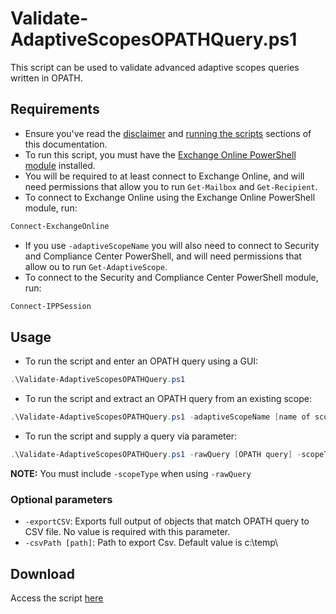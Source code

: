 # Validate-AdaptiveScopesOPATHQuery.ps1

This script can be used to validate advanced adaptive scopes queries written in OPATH.

## Requirements

- Ensure you've read the [disclaimer](https://brenle.github.io/MIGScripts/#disclaimer) and [running the scripts](https://brenle.github.io/MIGScripts/#running-the-scripts) sections of this documentation.
- To run this script, you must have the [Exchange Online PowerShell module](https://docs.microsoft.com/en-us/powershell/exchange/exchange-online-powershell-v2?view=exchange-ps#install-and-maintain-the-exo-v2-module) installed.
- You will be required to at least connect to Exchange Online, and will need permissions that allow you to run ```Get-Mailbox``` and ```Get-Recipient```.
- To connect to Exchange Online using the Exchange Online PowerShell module, run:

``` powershell
Connect-ExchangeOnline
```

- If you use ```-adaptiveScopeName``` you will also need to connect to Security and Compliance Center PowerShell, and will need permissions that allow ou to run ```Get-AdaptiveScope```.
- To connect to the Security and Compliance Center PowerShell module, run:

``` powershell
Connect-IPPSession
```

## Usage

- To run the script and enter an OPATH query using a GUI:

``` powershell
.\Validate-AdaptiveScopesOPATHQuery.ps1
```

- To run the script and extract an OPATH query from an existing scope:

``` powershell
.\Validate-AdaptiveScopesOPATHQuery.ps1 -adaptiveScopeName [name of scope]
```

- To run the script and supply a query via parameter:

``` powershell
.\Validate-AdaptiveScopesOPATHQuery.ps1 -rawQuery [OPATH query] -scopeType [User | Group]
```
**NOTE:** You must include ```-scopeType``` when using ```-rawQuery```

### Optional parameters

- ```-exportCSV```: Exports full output of objects that match OPATH query to CSV file. No value is required with this parameter.
- ```-csvPath [path]```: Path to export Csv.  Default value is c:\temp\

## Download

Access the script [here](https://github.com/brenle/MIGScripts/blob/6c5e7c01c9815d189eda8b81e3ee5a0933477c8d/Exchange/Validate-AdaptiveScopesOPATHQuery.ps1)